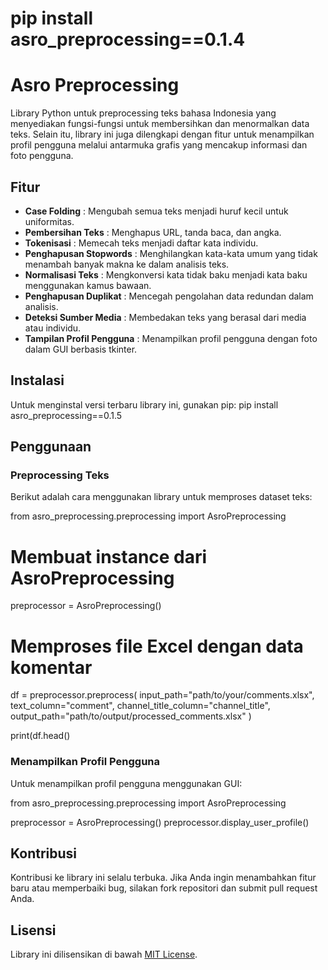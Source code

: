 # pip install asro_preprocessing==0.1.4

# Asro Preprocessing

Library Python untuk preprocessing teks bahasa Indonesia yang menyediakan fungsi-fungsi untuk membersihkan dan menormalkan data teks. Selain itu, library ini juga dilengkapi dengan fitur untuk menampilkan profil pengguna melalui antarmuka grafis yang mencakup informasi dan foto pengguna.

## Fitur

* **Case Folding** : Mengubah semua teks menjadi huruf kecil untuk uniformitas.
* **Pembersihan Teks** : Menghapus URL, tanda baca, dan angka.
* **Tokenisasi** : Memecah teks menjadi daftar kata individu.
* **Penghapusan Stopwords** : Menghilangkan kata-kata umum yang tidak menambah banyak makna ke dalam analisis teks.
* **Normalisasi Teks** : Mengkonversi kata tidak baku menjadi kata baku menggunakan kamus bawaan.
* **Penghapusan Duplikat** : Mencegah pengolahan data redundan dalam analisis.
* **Deteksi Sumber Media** : Membedakan teks yang berasal dari media atau individu.
* **Tampilan Profil Pengguna** : Menampilkan profil pengguna dengan foto dalam GUI berbasis tkinter.

## Instalasi

Untuk menginstal versi terbaru library ini, gunakan pip: pip install asro_preprocessing==0.1.5

## Penggunaan

### Preprocessing Teks

Berikut adalah cara menggunakan library untuk memproses dataset teks:

from asro_preprocessing.preprocessing import AsroPreprocessing

# Membuat instance dari AsroPreprocessing

preprocessor = AsroPreprocessing()

# Memproses file Excel dengan data komentar

df = preprocessor.preprocess(
    input_path="path/to/your/comments.xlsx",
    text_column="comment",
    channel_title_column="channel_title",
    output_path="path/to/output/processed_comments.xlsx"
)

print(df.head()

### Menampilkan Profil Pengguna

Untuk menampilkan profil pengguna menggunakan GUI:

from asro_preprocessing.preprocessing import AsroPreprocessing

preprocessor = AsroPreprocessing()
preprocessor.display_user_profile()

## Kontribusi

Kontribusi ke library ini selalu terbuka. Jika Anda ingin menambahkan fitur baru atau memperbaiki bug, silakan fork repositori dan submit pull request Anda.

## Lisensi

Library ini dilisensikan di bawah [MIT License]().
